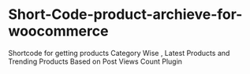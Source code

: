 # Short-Code-product-archieve-for-woocommerce
Shortcode for getting products Category Wise , Latest Products and Trending Products Based on Post Views Count Plugin 
